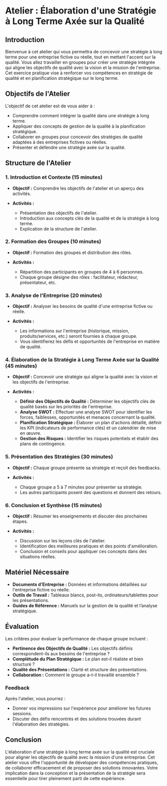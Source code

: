 # Atelier : Élaboration d'une Stratégie à Long Terme Axée sur la Qualité

## Introduction

Bienvenue à cet atelier qui vous permettra de concevoir une stratégie à long terme pour une entreprise fictive ou réelle, tout en mettant l'accent sur la qualité. Vous allez travailler en groupes pour créer une stratégie intégrée qui aligne les objectifs de qualité avec la vision et la mission de l'entreprise. Cet exercice pratique vise à renforcer vos compétences en stratégie de qualité et en planification stratégique sur le long terme.

## Objectifs de l'Atelier

L'objectif de cet atelier est de vous aider à :

- Comprendre comment intégrer la qualité dans une stratégie à long terme.
- Appliquer des concepts de gestion de la qualité à la planification stratégique.
- Collaborer en groupes pour concevoir des stratégies de qualité adaptées à des entreprises fictives ou réelles.
- Présenter et défendre une stratégie axée sur la qualité.

## Structure de l'Atelier

### 1. Introduction et Contexte (15 minutes)

- **Objectif :** Comprendre les objectifs de l'atelier et un aperçu des activités.
- **Activités :**
  
  - Présentation des objectifs de l'atelier.
  - Introduction aux concepts clés de la qualité et de la stratégie à long terme.
  - Explication de la structure de l'atelier.

### 2. Formation des Groupes (10 minutes)

- **Objectif :** Formation des groupes et distribution des rôles.
- **Activités :**
  
  - Répartition des participants en groupes de 4 à 6 personnes.
  - Chaque groupe désigne des rôles : facilitateur, rédacteur, présentateur, etc.

### 3. Analyse de l'Entreprise (20 minutes)

- **Objectif :** Analyser les besoins de qualité d'une entreprise fictive ou réelle.
- **Activités :**
  
  - Les informations sur l'entreprise (historique, mission, produits/services, etc.) seront fournies à chaque groupe.
  - Vous identifierez les défis et opportunités de l'entreprise en matière de qualité.

### 4. Élaboration de la Stratégie à Long Terme Axée sur la Qualité (45 minutes)

- **Objectif :** Concevoir une stratégie qui aligne la qualité avec la vision et les objectifs de l'entreprise.
- **Activités :**
  
  - **Définir des Objectifs de Qualité :** Déterminer les objectifs clés de qualité basés sur les priorités de l'entreprise.
  - **Analyse SWOT :** Effectuer une analyse SWOT pour identifier les forces, faiblesses, opportunités et menaces concernant la qualité.
  - **Planification Stratégique :** Élaborer un plan d'actions détaillé, définir les KPI (indicateurs de performance clés) et un calendrier de mise en œuvre.
  - **Gestion des Risques :** Identifier les risques potentiels et établir des plans de contingence.

### 5. Présentation des Stratégies (30 minutes)

- **Objectif :** Chaque groupe présente sa stratégie et reçoit des feedbacks.
- **Activités :**
  
  - Chaque groupe a 5 à 7 minutes pour présenter sa stratégie.
  - Les autres participants posent des questions et donnent des retours.

### 6. Conclusion et Synthèse (15 minutes)

- **Objectif :** Résumer les enseignements et discuter des prochaines étapes.
- **Activités :**
  
  - Discussion sur les leçons clés de l'atelier.
  - Identification des meilleures pratiques et des points d'amélioration.
  - Conclusion et conseils pour appliquer ces concepts dans des situations réelles.

## Matériel Nécessaire

- **Documents d'Entreprise :** Données et informations détaillées sur l'entreprise fictive ou réelle.
- **Outils de Travail :** Tableaux blancs, post-its, ordinateurs/tablettes pour les présentations.
- **Guides de Référence :** Manuels sur la gestion de la qualité et l’analyse stratégique.

## Évaluation

Les critères pour évaluer la performance de chaque groupe incluent :

- **Pertinence des Objectifs de Qualité :** Les objectifs définis correspondent-ils aux besoins de l'entreprise ?
- **Complétude du Plan Stratégique :** Le plan est-il réaliste et bien structuré ?
- **Qualité des Présentations :** Clarté et structure des présentations.
- **Collaboration :** Comment le groupe a-t-il travaillé ensemble ?

### Feedback

Après l'atelier, vous pourrez :

- Donner vos impressions sur l'expérience pour améliorer les futures sessions.
- Discuter des défis rencontrés et des solutions trouvées durant l'élaboration des stratégies.

## Conclusion

L'élaboration d'une stratégie à long terme axée sur la qualité est cruciale pour aligner les objectifs de qualité avec la mission d'une entreprise. Cet atelier vous offre l'opportunité de développer des compétences pratiques, de collaborer efficacement et de proposer des solutions innovantes. Votre implication dans la conception et la présentation de la stratégie sera essentielle pour tirer pleinement parti de cette expérience.

